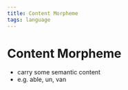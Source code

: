 ```yaml
---
title: Content Morpheme
tags: language
---
```


# Content Morpheme
- carry some semantic content
- e.g. able, un, van




































